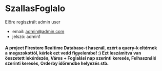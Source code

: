 # SzallasFoglalo
Előre regisztrált admin user
  - email: admin@admin.com
  - jelszó: admin1

#### A project Firestore Realtime Database-t használ, ezért a query-k eltérnek a megszokottól, kérlek ezt vedd figyelembe! :) Ezt leszámitva van összetett lekérdezés, Város + Foglalási nap szerinti keresés, Felhasználó szerinti keresés, Orderby időrendbe helyezés stb.

